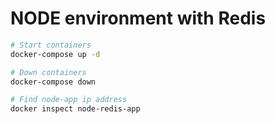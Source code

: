 # NODE environment with Redis

```bash
# Start containers
docker-compose up -d

# Down containers
docker-compose down

# Find node-app ip address
docker inspect node-redis-app
```
